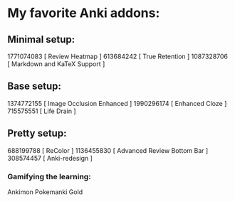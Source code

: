 # My favorite Anki addons:


## Minimal setup:
1771074083 [ Review Heatmap ]
613684242  [ True Retention ]
1087328706 [ Markdown and KaTeX Support ]


## Base setup:
1374772155 [ Image Occlusion Enhanced ]
1990296174 [ Enhanced Cloze ]
715575551  [ Life Drain ]


## Pretty setup:
688199788  [ ReColor ]
1136455830 [ Advanced Review Bottom Bar ]
308574457  [ Anki-redesign ]

### Gamifying the learning:
Ankimon
Pokemanki Gold


